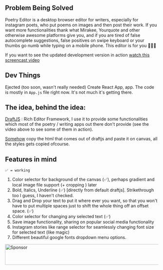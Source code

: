 ## Problem Being Solved

Poetry Editor is a desktop browser editor for writers, especially for instagram poets, who put poems on images and then post their work. If you want more functionalities thank what Mirakee, Yourquote and other otherwise awesome platforms give you, and if you are tired of false autocomplete suggestions, false positives on swipe keyboard or your thumbs go numb while typing on a mobile phone. This editor is for you 💛💛💛

If you want to see the updated development version in action [watch this screencast video](goo.gl/Cgcid6)

## Dev Things

Ejected (too soon, wasn't really needed) Create React App, app. The code is mostly in `App.js` file right now. It's not much it's getting there.

## The idea, behind the idea:

[DraftJS](draftjs.org) : Rich Editor Framework, I use it to provide some functionalities which most of the poetry / writing apps out there don't provide (see the video above to see some of them in action).

[Somehow](https://developer.mozilla.org/en-US/docs/Web/API/Canvas_API/Drawing_DOM_objects_into_a_canvas) copy the html that comes out of draftjs and paste it on canvas, all the styles gets copied ofcourse.

## Features in mind

`✅ = working`

1. Color selector for background of the canvas (✅), perhaps gradient and local image file support (+ cropping ) later
2. Bold, Italics, Underline (✅) [directly from default draftjs]. Strikethrough too I guess, I haven't checked.
3. Drag and Drop your text to put it where ever you want, so that you won't have to put multiple spaces just to shift the whole thing off an offset space. (✅)
4. Color selector for changing any selected text (✅)
5. Save image functionality, sharing on popular social media functionality
6. Instagram stories like range selector for seamlessly changing font size for selected text (like magic)
7. Different beautiful google fonts dropdown menu options.

<a target='_blank' rel='nofollow' href='https://app.codesponsor.io/link/jkyjXjTsfTfa8V6wYfHTxevQ/gdad-s-river/poetry-editor'>
  <img alt='Sponsor' width='888' height='68' src='https://app.codesponsor.io/embed/jkyjXjTsfTfa8V6wYfHTxevQ/gdad-s-river/poetry-editor.svg' />
</a>

